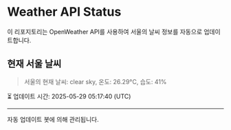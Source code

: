 
# Weather API Status

이 리포지토리는 OpenWeather API를 사용하여 서울의 날씨 정보를 자동으로 업데이트합니다.

## 현재 서울 날씨
> 서울의 현재 날씨: clear sky, 온도: 26.29°C, 습도: 41%

⏳ 업데이트 시간: 2025-05-29 05:17:40 (UTC)

---
자동 업데이트 봇에 의해 관리됩니다.
